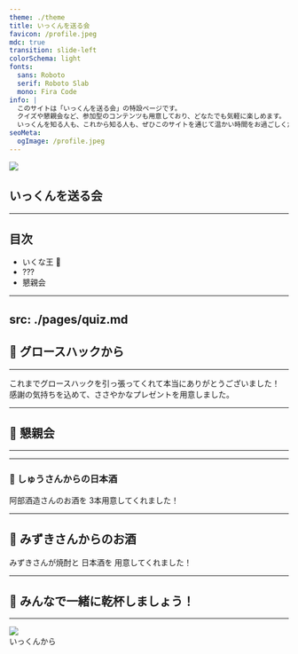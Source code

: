 ```yaml
---
theme: ./theme
title: いっくんを送る会
favicon: /profile.jpeg
mdc: true
transition: slide-left
colorSchema: light
fonts:
  sans: Roboto
  serif: Roboto Slab
  mono: Fira Code
info: |
  このサイトは「いっくんを送る会」の特設ページです。
  クイズや懇親会など、参加型のコンテンツも用意しており、どなたでも気軽に楽しめます。
  いっくんを知る人も、これから知る人も、ぜひこのサイトを通じて温かい時間をお過ごしください！
seoMeta:
  ogImage: /profile.jpeg
---
```


<div class="flex flex-col items-center">
  <img src="/profile.jpeg" class="w-[280px] h-auto rounded-lg"/>
  <h2>
    いっくんを送る会
  </h2>
</div>

---

## 目次

<ul class="relative">
<li>いくな王 <span class="absolute text-4xl top-[-12px] right-[2px]">👑</span></li>
<li>???</li>
<li>懇親会</li>
</ul>

---
src: ./pages/quiz.md
---

## 🎁 グロースハックから

---

<div class="text-4xl font-semibold leading-[1.8]">
これまでグロースハックを引っ張ってくれて本当にありがとうございました！
<br/>
感謝の気持ちを込めて、ささやかなプレゼントを用意しました。
</div>


---

## 🍶 懇親会


---


---

### 🏮 しゅうさんからの日本酒

<div class="flex flex-col items-center">
  <div class="text-4xl font-semibold mb-4">
    <span class="text-blue-700 font-bold">阿部酒造</span>さんのお酒を
    <span class="text-5xl text-red-600 font-bold">3本</span>用意してくれました！
  </div>
</div>

---

## 🥃 みずきさんからのお酒

<div class="flex flex-col items-center">
  <div class="text-4xl font-semibold mb-4">
    みずきさんが<span class="text-5xl text-green-700 font-bold">焼酎</span>と
    <span class="text-5xl text-blue-700 font-bold">日本酒</span>を
    用意してくれました！
  </div>
  <div class="text-2xl">
  </div>
</div>

---

## 🥂 みんなで一緒に乾杯しましょう！

---

<img src="/profile.jpeg" class="w-[250px] h-auto rounded-lg mb-6">
<div class="text-5xl font-bold">
  いっくんから
</div>
